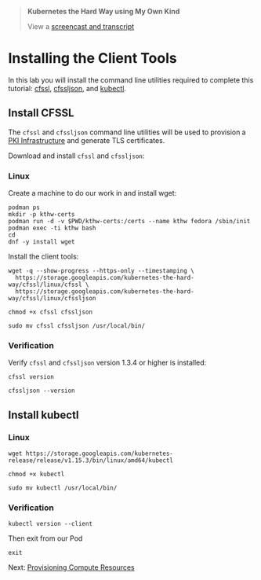 >  **Kubernetes the Hard Way using My Own Kind**
> 
> View a [screencast and transcript](/cmdline-player/kthw-2.md)

# Installing the Client Tools

In this lab you will install the command line utilities required to complete this tutorial: [cfssl](https://github.com/cloudflare/cfssl), [cfssljson](https://github.com/cloudflare/cfssl), and [kubectl](https://kubernetes.io/docs/tasks/tools/install-kubectl).

## Install CFSSL

The `cfssl` and `cfssljson` command line utilities will be used to provision a [PKI Infrastructure](https://en.wikipedia.org/wiki/Public_key_infrastructure) and generate TLS certificates.

Download and install `cfssl` and `cfssljson`:

### Linux

Create a machine to do our work in and install wget:

```
podman ps
mkdir -p kthw-certs
podman run -d -v $PWD/kthw-certs:/certs --name kthw fedora /sbin/init
podman exec -ti kthw bash
cd
dnf -y install wget
```

Install the client tools:

```
wget -q --show-progress --https-only --timestamping \
  https://storage.googleapis.com/kubernetes-the-hard-way/cfssl/linux/cfssl \
  https://storage.googleapis.com/kubernetes-the-hard-way/cfssl/linux/cfssljson
```

```
chmod +x cfssl cfssljson
```

```
sudo mv cfssl cfssljson /usr/local/bin/
```

### Verification

Verify `cfssl` and `cfssljson` version 1.3.4 or higher is installed:

```
cfssl version
```

```
cfssljson --version
```

## Install kubectl

### Linux

```
wget https://storage.googleapis.com/kubernetes-release/release/v1.15.3/bin/linux/amd64/kubectl
```

```
chmod +x kubectl
```

```
sudo mv kubectl /usr/local/bin/
```

### Verification

```
kubectl version --client
```

Then exit from our Pod

```
exit
```

Next: [Provisioning Compute Resources](03-compute-resources.md)
